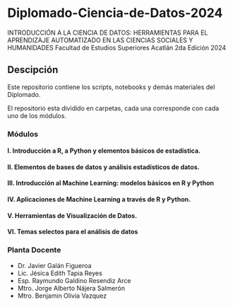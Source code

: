 # Diplomado-Ciencia-de-Datos-2024

INTRODUCCIÓN A LA CIENCIA DE DATOS: HERRAMIENTAS PARA EL APRENDIZAJE AUTOMATIZADO EN LAS CIENCIAS SOCIALES Y HUMANIDADES
Facultad de Estudios Superiores Acatlán
2da Edición 2024

## Descipción

Este repositorio contiene los scripts, notebooks y demás materiales del Diplomado.

El repositorio esta dividido en carpetas, cada una corresponde con cada uno de los módulos.

### Módulos
#### I. Introducción a R, a Python y elementos básicos de estadística.
#### II. Elementos de bases de datos y análisis estadísticos de datos.
#### III. Introducción al Machine Learning: modelos básicos en R y Python
#### IV. Aplicaciones de Machine Learning a través de R y Python.
#### V. Herramientas de Visualización de Datos.
#### VI. Temas selectos para el análisis de datos

### Planta Docente
- Dr. Javier Galán Figueroa
- Lic. Jésica Edith Tapia Reyes
- Esp. Raymundo Galdino Resendiz Arce
- Mtro. Jorge Alberto Nájera Salmerón
- Mtro. Benjamin Olivia Vazquez
